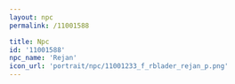 ```yaml
---
layout: npc
permalink: /11001588

title: Npc
id: '11001588'
npc_name: 'Rejan'
icon_url: 'portrait/npc/11001233_f_rblader_rejan_p.png'
---
```

